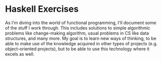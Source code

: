 # Haskell Exercises

As I'm diving into the world of functional programming, I'll document some of the stuff I work through.
This includes solutions to simple algorithmic problems like change-making algorithm, usual problems in CS like data structures, and many more.
My goal is to learn new ways of thinking, to be able to make use of the knowledge acquired in other types of projects (e.g. object-oriented projects), but to be able to use this technology where it excels as well.
